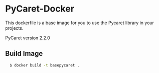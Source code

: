 # PyCaret-Docker
This dockerfile is a base image for you to use the Pycaret library in your projects.

PyCaret version 2.2.0 

## Build Image
  ```sh
    $ docker build -t basepycaret .
  ```
